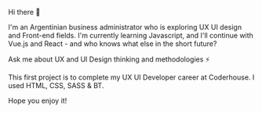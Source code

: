 Hi there 👋

I'm an Argentinian business administrator who is exploring UX UI design and Front-end fields.
I'm currently learning Javascript, and I'll continue with Vue.js and React - and who knows what else in the short future?

Ask me about UX and UI Design thinking and methodologies ⚡

This first project is to complete my UX UI Developer career at Coderhouse. I used HTML, CSS, SASS & BT. 

Hope you enjoy it! 
